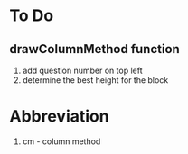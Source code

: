 # To Do 

## drawColumnMethod function
1. add question number on top left
2. determine the best height for the block

# Abbreviation
1. cm - column method

